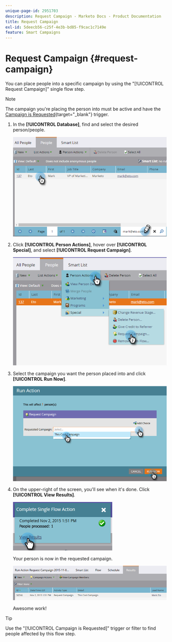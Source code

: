 ```yaml
---
unique-page-id: 2951703
description: Request Campaign - Marketo Docs - Product Documentation
title: Request Campaign
exl-id: 5deecb56-c25f-4e3b-bd85-f9cac1c7149e
feature: Smart Campaigns
---
```

# Request Campaign {#request-campaign}

You can place people into a specific campaign by using the "[!UICONTROL Request Campaign]" single flow step.

>[!NOTE]
>
>The campaign you're placing the person into must be active and have the [Campaign is Requested](/help/marketo/product-docs/core-marketo-concepts/smart-campaigns/using-smart-campaigns/setting-up-a-trigger-smart-campaign-for-sales-using-campaign-is-requested.md){target="_blank"} trigger.

1. In the **[!UICONTROL Database]**, find and select the desired person/people.

   ![](assets/one-5.png)

1. Click **[!UICONTROL Person Actions]**, hover over **[!UICONTROL Special]**, and select **[!UICONTROL Request Campaign]**.

   ![](assets/two-5.png)

1. Select the campaign you want the person placed into and click **[!UICONTROL Run Now]**.

   ![](assets/three-4.png)

1. On the upper-right of the screen, you'll see when it's done. Click **[!UICONTROL View Results]**.

   ![](assets/four-4.png)

   Your person is now in the requested campaign.

   ![](assets/five-1.png)

   Awesome work!

>[!TIP]
>
>Use the "[!UICONTROL Campaign is Requested]" trigger or filter to find people affected by this flow step.
